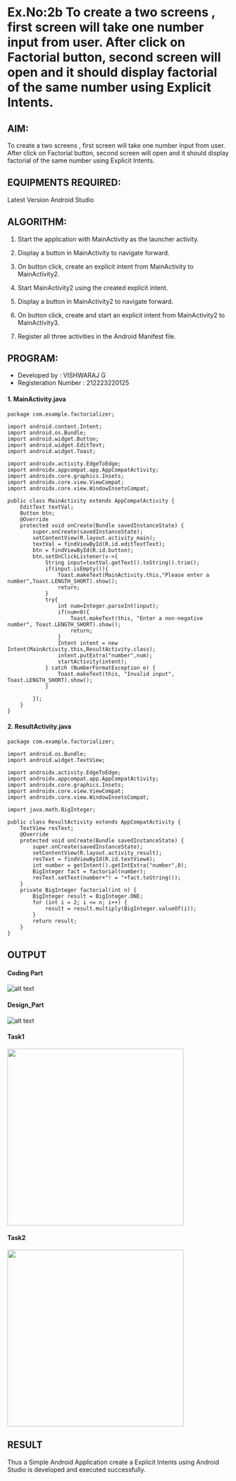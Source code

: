 # Ex.No:2b To create a two screens , first screen will take one number input from user. After click on Factorial button, second screen will open and it should display factorial of the same number using Explicit Intents.


## AIM:

To create a two screens , first screen will take one number input from user. After click on Factorial button, second screen will open and it should display factorial of the same number using Explicit Intents.


## EQUIPMENTS REQUIRED:

Latest Version Android Studio

## ALGORITHM:
1. Start the application with MainActivity as the launcher activity.

2. Display a button in MainActivity to navigate forward.

3. On button click, create an explicit intent from MainActivity to MainActivity2.

4. Start MainActivity2 using the created explicit intent.

5. Display a button in MainActivity2 to navigate forward.

6. On button click, create and start an explicit intent from MainActivity2 to MainActivity3.

7. Register all three activities in the Android Manifest file.


## PROGRAM:
* Developed by : VISHWARAJ G
* Registeration Number : 212223220125
#### 1. MainActivity.java
```
package com.example.factorializer;

import android.content.Intent;
import android.os.Bundle;
import android.widget.Button;
import android.widget.EditText;
import android.widget.Toast;

import androidx.activity.EdgeToEdge;
import androidx.appcompat.app.AppCompatActivity;
import androidx.core.graphics.Insets;
import androidx.core.view.ViewCompat;
import androidx.core.view.WindowInsetsCompat;

public class MainActivity extends AppCompatActivity {
    EditText textVal;
    Button btn;
    @Override
    protected void onCreate(Bundle savedInstanceState) {
        super.onCreate(savedInstanceState);
        setContentView(R.layout.activity_main);
        textVal = findViewById(R.id.editTextText);
        btn = findViewById(R.id.button);
        btn.setOnClickListener(v->{
            String input=textVal.getText().toString().trim();
            if(input.isEmpty()){
                Toast.makeText(MainActivity.this,"Please enter a number",Toast.LENGTH_SHORT).show();
                return;
            }
            try{
                int num=Integer.parseInt(input);
                if(num<0){
                    Toast.makeText(this, "Enter a non-negative number", Toast.LENGTH_SHORT).show();
                    return;
                }
                Intent intent = new Intent(MainActivity.this,ResultActivity.class);
                intent.putExtra("number",num);
                startActivity(intent);
            } catch (NumberFormatException e) {
                Toast.makeText(this, "Invalid input", Toast.LENGTH_SHORT).show();
            }

        });
    }
}
```
#### 2. ResultActivity.java
```
package com.example.factorializer;

import android.os.Bundle;
import android.widget.TextView;

import androidx.activity.EdgeToEdge;
import androidx.appcompat.app.AppCompatActivity;
import androidx.core.graphics.Insets;
import androidx.core.view.ViewCompat;
import androidx.core.view.WindowInsetsCompat;

import java.math.BigInteger;

public class ResultActivity extends AppCompatActivity {
    TextView resText;
    @Override
    protected void onCreate(Bundle savedInstanceState) {
        super.onCreate(savedInstanceState);
        setContentView(R.layout.activity_result);
        resText = findViewById(R.id.textView4);
        int number = getIntent().getIntExtra("number",0);
        BigInteger fact = factorial(number);
        resText.setText(number+"! = "+fact.toString());
    }
    private BigInteger factorial(int n) {
        BigInteger result = BigInteger.ONE;
        for (int i = 2; i <= n; i++) {
            result = result.multiply(BigInteger.valueOf(i));
        }
        return result;
    }
}
```

## OUTPUT

#### Coding Part
![alt text](Output_Images/Coding_Part.png)

#### Design_Part
![alt text](Output_Images/Design_Part.png)

#### Task1
<img src="./Output_Images/Task1_Image.jpg" height=400>

#### Task2
<img src="./Output_Images/Task2_Image.jpg" height=400>

## RESULT
Thus a Simple Android Application create a Explicit Intents using Android Studio is developed and executed successfully.


